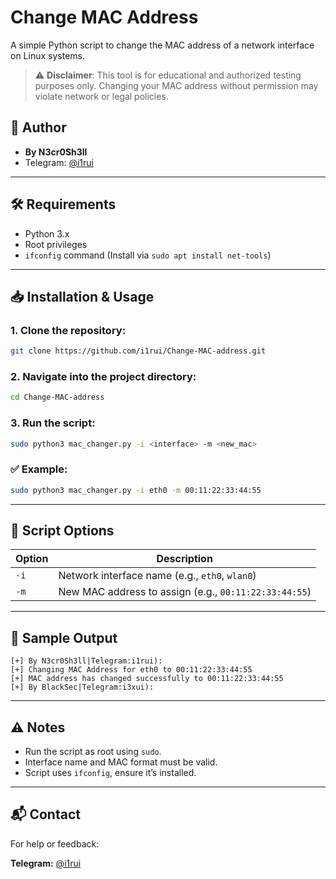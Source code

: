 
# Change MAC Address

A simple Python script to change the MAC address of a network interface on Linux systems.

> ⚠️ **Disclaimer**: This tool is for educational and authorized testing purposes only. Changing your MAC address without permission may violate network or legal policies.

## 📌 Author
- **By N3cr0Sh3ll**
- Telegram: [@i1rui](https://t.me/i1rui)

---

## 🛠 Requirements

- Python 3.x
- Root privileges
- `ifconfig` command (Install via `sudo apt install net-tools`)

---

## 📥 Installation & Usage

### 1. Clone the repository:

```bash
git clone https://github.com/i1rui/Change-MAC-address.git
```

### 2. Navigate into the project directory:

```bash
cd Change-MAC-address
```

### 3. Run the script:

```bash
sudo python3 mac_changer.py -i <interface> -m <new_mac>
```

### ✅ Example:

```bash
sudo python3 mac_changer.py -i eth0 -m 00:11:22:33:44:55
```

---

## 📄 Script Options

| Option | Description |
|--------|-------------|
| `-i`   | Network interface name (e.g., `eth0`, `wlan0`) |
| `-m`   | New MAC address to assign (e.g., `00:11:22:33:44:55`) |

---

## 🧪 Sample Output

```
[+] By N3cr0Sh3ll|Telegram:i1rui):
[+] Changing MAC Address for eth0 to 00:11:22:33:44:55
[+] MAC address has changed successfully to 00:11:22:33:44:55
[+] By BlackSec|Telegram:i3xui):
```

---

## ⚠️ Notes

- Run the script as root using `sudo`.
- Interface name and MAC format must be valid.
- Script uses `ifconfig`, ensure it’s installed.

---

## 📬 Contact

For help or feedback:

**Telegram:** [@i1rui](https://t.me/i1rui)
